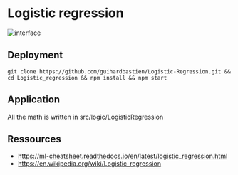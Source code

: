 # Logistic regression

![interface](https://raw.githubusercontent.com/guihardbastien/Logistic-Regression/master/doc/interface.gif)
## Deployment
```
git clone https://github.com/guihardbastien/Logistic-Regression.git && cd Logistic_regression && npm install && npm start
```
## Application
All the math is written in src/logic/LogisticRegression
## Ressources
- https://ml-cheatsheet.readthedocs.io/en/latest/logistic_regression.html
- https://en.wikipedia.org/wiki/Logistic_regression
